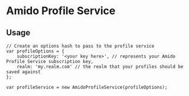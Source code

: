 # Amido Profile Service

## Usage


    // Create an options hash to pass to the profile service
    var profileOptions = {
        subscriptionKey: '<your key here>', // represents your Amido Profile Service subscription key,
        realm: 'my.realm.com' // the realm that your profiles should be saved against
    };
  
    var profileService = new AmidoProfileService(profileOptions);